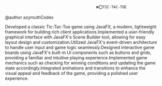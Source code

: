                                               ❌⭕TIC-TAC-TOE

@author azymuthCodes

Developed a classic Tic-Tac-Toe game using JavaFX, a modern, lightweight framework for building rich client applications.Implemented a user-friendly graphical interface with JavaFX's Scene Builder tool, allowing for easy layout design and customization.Utilized JavaFX's event-driven architecture to handle user input and game logic seamlessly.Designed interactive game boards using JavaFX's built-in UI components such as buttons and grids, providing a familiar and intuitive playing experience.Implemented game mechanics such as checking for winning conditions and updating the game state accordingly.Integrated animations and transitions to enhance the visual appeal and feedback of the game, providing a polished user experience.

